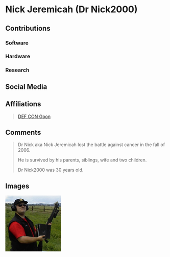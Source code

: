 # Nick Jeremicah (Dr Nick2000)


## Contributions

### Software

### Hardware

### Research

## Social Media

## Affiliations

> [DEF CON Goon](https://www.defcon.org/html/links/dc-goon-hof.html)


## Comments

> Dr Nick aka Nick Jeremicah lost the battle against cancer in the fall of 2006.
>
> He is survived by his parents, siblings, wife and two children.
>
> Dr Nick2000 was 30 years old.

## Images

![](/images/Jeremicah_Nick.jpg)

